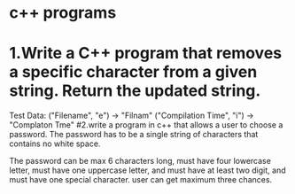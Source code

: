 # c++ programs
# 1.Write a C++ program that removes a specific character from a given string. Return the updated string.
Test Data:
("Filename", "e") -> "Filnam"
("Compilation Time", "i") -> "Complaton Tme"
#2.write a program in c++ that allows a user to choose a password. The password has to be a single string of characters that contains no white space.

The password can be max 6 characters long, must have four lowercase letter, must have one uppercase letter, and must have at least two digit, and must have one special character.
user can get maximum three chances.
